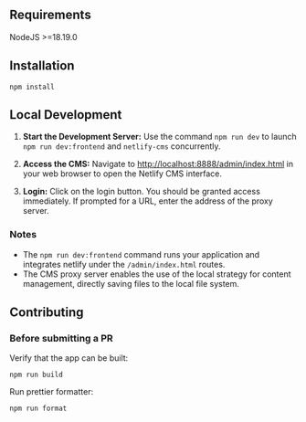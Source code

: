 ## Requirements

NodeJS >=18.19.0

## Installation

```
npm install
```

## Local Development

1. **Start the Development Server:** Use the command `npm run dev` to launch `npm run dev:frontend` and `netlify-cms` concurrently.

2. **Access the CMS:** Navigate to [http://localhost:8888/admin/index.html](http://localhost:8888/admin/index.html) in your web browser to open the Netlify CMS interface.

3. **Login:** Click on the login button. You should be granted access immediately. If prompted for a URL, enter the address of the proxy server.

### Notes

- The `npm run dev:frontend` command runs your application and integrates netlify under the `/admin/index.html` routes.
- The CMS proxy server enables the use of the local strategy for content management, directly saving files to the local file system.

## Contributing

### Before submitting a PR

Verify that the app can be built:

```
npm run build
```

Run prettier formatter:

```
npm run format
```
